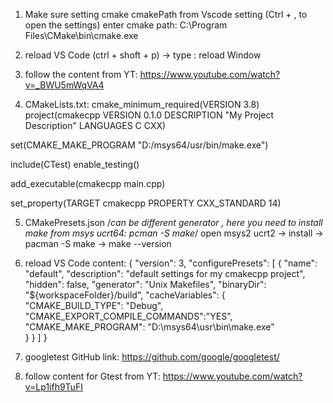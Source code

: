 1. Make sure setting cmake cmakePath from Vscode setting (Ctrl + , to open the settings)
enter cmake path:
C:\\Program Files\\CMake\\bin\\cmake.exe

2. reload VS Code (ctrl + shoft + p) -> type : reload Window

3. follow the content from YT:
https://www.youtube.com/watch?v=_BWU5mWqVA4

4. CMakeLists.txt:
cmake_minimum_required(VERSION 3.8)
project(cmakecpp VERSION 0.1.0 DESCRIPTION "My Project Description" LANGUAGES C CXX)

set(CMAKE_MAKE_PROGRAM "D:/msys64/usr/bin/make.exe")

include(CTest)
enable_testing()

add_executable(cmakecpp main.cpp)

set_property(TARGET cmakecpp PROPERTY CXX_STANDARD 14)

5. CMakePresets.json
/*can be different generator , here you need to install make from msys ucrt64: pcman -S make*/ 
open msys2 ucrt2 -> install -> pacman -S make -> make --version

4. reload VS Code 
content:
{
    "version": 3,
    "configurePresets": [
        {
            "name": "default",
            "description": "default settings for my cmakecpp project",
            "hidden": false,
            "generator": "Unix Makefiles",
            "binaryDir": "${workspaceFolder}/build",
            "cacheVariables": {
            "CMAKE_BUILD_TYPE": "Debug",
            "CMAKE_EXPORT_COMPILE_COMMANDS":"YES",
            "CMAKE_MAKE_PROGRAM": "D:\\msys64\\usr\\bin\\make.exe"            
            }
        }
    ]
}


5. googletest GitHub link:
https://github.com/google/googletest/

6. follow content for Gtest from YT:
https://www.youtube.com/watch?v=Lp1ifh9TuFI


